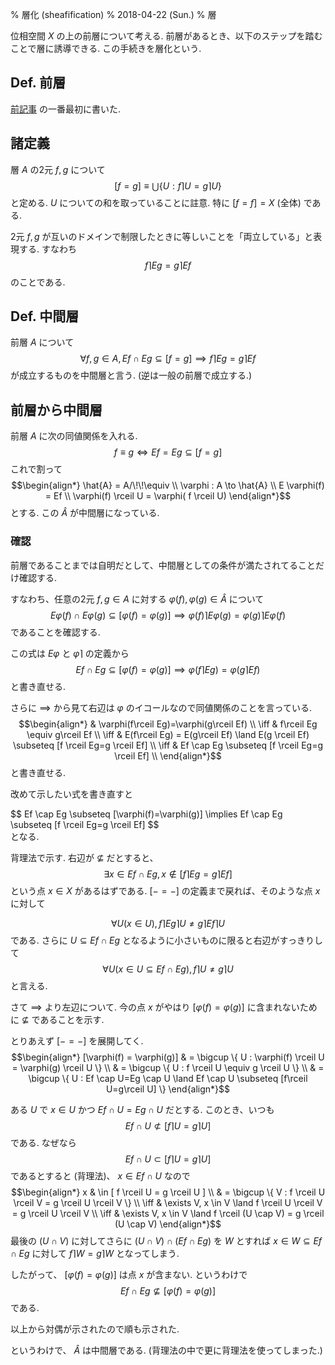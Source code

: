 % 層化 (sheafification)
% 2018-04-22 (Sun.)
% 層

位相空間 $X$ の上の前層について考える.
前層があるとき、以下のステップを踏むことで層に誘導できる.
この手続きを層化という.

## Def. 前層

[前記事](sheaf.html) の一番最初に書いた.

## 諸定義

層 $A$ の2元 $f,g$ について
$$[f=g] \equiv \bigcup \{ U : f \rceil U = g \rceil U \}$$
と定める.
$U$ についての和を取っていることに註意.
特に $[f=f] = X$ (全体) である.

2元 $f,g$ が互いのドメインで制限したときに等しいことを「両立している」と表現する.
すなわち $$f \rceil Eg = g \rceil Ef$$ のことである.

## Def. 中間層

前層 $A$ について
$$\forall f,g \in A, Ef \cap Eg \subseteq [f=g] \implies f\rceil Eg=g\rceil Ef$$
が成立するものを中間層と言う.
(逆は一般の前層で成立する.)

## 前層から中間層

前層 $A$ に次の同値関係を入れる.
$$f \equiv g \iff Ef=Eg \subseteq [f=g]$$
これで割って
$$\begin{align*}
\hat{A} = A/\!\!\equiv \\
\varphi : A \to \hat{A} \\
E \varphi(f) = Ef \\
\varphi(f) \rceil U = \varphi( f \rceil U)
\end{align*}$$
とする.
この $\hat{A}$ が中間層になっている.

### 確認
前層であることまでは自明だとして、中間層としての条件が満たされてることだけ確認する.

すなわち、任意の2元 $f,g \in A$ に対する $\varphi(f), \varphi(g) \in \hat{A}$ について
$$E\varphi(f) \cap E\varphi(g) \subseteq [\varphi(f)=\varphi(g)] \implies \varphi(f)\rceil E\varphi(g)=\varphi(g)\rceil E\varphi(f)$$
であることを確認する.

この式は $E\varphi$ と $\varphi \rceil$ の定義から
$$Ef \cap Eg \subseteq [\varphi(f)=\varphi(g)] \implies \varphi(f\rceil Eg)=\varphi(g\rceil Ef)$$
と書き直せる.

さらに $\implies$ から見て右辺は $\varphi$ のイコールなので同値関係のことを言っている.
$$\begin{align*}
     & \varphi(f\rceil Eg)=\varphi(g\rceil Ef) \\
\iff & f\rceil Eg \equiv g\rceil Ef \\
\iff & E(f\rceil Eg) = E(g\rceil Ef) \land E(g \rceil Ef) \subseteq [f \rceil Eg=g \rceil Ef] \\
\iff & Ef \cap Eg \subseteq [f \rceil Eg=g \rceil Ef] \\
\end{align*}$$
と書き直せる.

改めて示したい式を書き直すと
<div class=thm>
$$
Ef \cap Eg \subseteq [\varphi(f)=\varphi(g)]
\implies
Ef \cap Eg \subseteq [f \rceil Eg=g \rceil Ef]
$$
</div>
となる.

背理法で示す.
右辺が $\not\subseteq$ だとすると、
$$\exists x \in Ef \cap Eg, x \not\in [f \rceil Eg=g \rceil Ef]$$
という点 $x \in X$ があるはずである.
$[- = -]$ の定義まで戻れば、そのような点 $x$ に対して

$$\forall U (x \in U), f \rceil Eg \rceil U \ne g \rceil Ef \rceil U$$
である.
さらに $U \subseteq Ef \cap Eg$ となるように小さいものに限ると右辺がすっきりして
$$\forall U (x \in U \subseteq Ef \cap Eg), f\rceil U \ne g\rceil U$$
と言える.

さて $\implies$ より左辺について.
今の点 $x$ がやはり
$[\varphi(f) = \varphi(g)]$
に含まれないために $\not\subseteq$ であることを示す.

とりあえず $[-=-]$ を展開してく.
$$\begin{align*}
[\varphi(f) = \varphi(g)]
& = \bigcup \{ U : \varphi(f) \rceil U = \varphi(g) \rceil U \} \\
& = \bigcup \{ U : f \rceil U \equiv g \rceil U \} \\
& = \bigcup \{ U : Ef \cap U=Eg \cap U \land Ef \cap U \subseteq [f\rceil U=g\rceil U] \}
\end{align*}$$

ある $U$ で $x \in U$ かつ $Ef\cap U=Eg\cap U$ だとする.
このとき、いつも
$$Ef \cap U \not\subset [ f \rceil U = g \rceil U ]$$
である.
なぜなら
$$Ef \cap U \subset [ f \rceil U = g \rceil U ]$$
であるとすると (背理法)、
$x \in Ef \cap U$
なので
$$\begin{align*}
x & \in [ f \rceil U = g \rceil U ] \\
  & =   \bigcup \{ V : f \rceil U \rceil V = g \rceil U \rceil V \} \\
  \iff & \exists V, x \in V \land f \rceil U \rceil V = g \rceil U \rceil V \\
  \iff & \exists V, x \in V \land f \rceil (U \cap V) = g \rceil (U \cap V)
\end{align*}$$
最後の $(U \cap V)$ に対してさらに
$(U \cap V) \cap (Ef \cap Eg)$
を $W$ とすれば
$x \in W \subseteq Ef \cap Eg$ に対して
$f \rceil W = g \rceil W$
となってしまう.

したがって、 $[\varphi(f) = \varphi(g)]$ は点 $x$ が含まない.
というわけで
$$
Ef \cap Eg \not\subseteq [\varphi(f)=\varphi(g)]
$$
である.

以上から対偶が示されたので順も示された.

というわけで、 $\hat{A}$ は中間層である.
(背理法の中で更に背理法を使ってしまった.)
